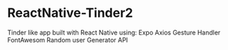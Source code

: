 # ReactNative-Tinder2

Tinder like app built with React Native using:
Expo
Axios
Gesture Handler
FontAwesom
Random user Generator API

